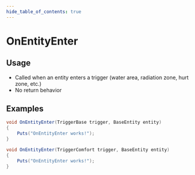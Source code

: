 ```yaml
---
hide_table_of_contents: true
---
```


# OnEntityEnter

## Usage

* Called when an entity enters a trigger (water area, radiation zone, hurt zone, etc.)
* No return behavior

## Examples

```csharp title=""
void OnEntityEnter(TriggerBase trigger, BaseEntity entity)
{
    Puts("OnEntityEnter works!");
}
```

```csharp title=""
void OnEntityEnter(TriggerComfort trigger, BaseEntity entity)
{
    Puts("OnEntityEnter works!");
}
```
